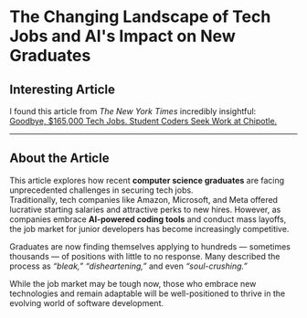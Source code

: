 # The Changing Landscape of Tech Jobs and AI's Impact on New Graduates

## Interesting Article
I found this article from *The New York Times* incredibly insightful:  
[Goodbye, $165,000 Tech Jobs. Student Coders Seek Work at Chipotle.](https://www.nytimes.com/2025/08/10/technology/coding-ai-jobs-students.html)

---

## About the Article
This article explores how recent **computer science graduates** are facing unprecedented challenges in securing tech jobs.  
Traditionally, tech companies like Amazon, Microsoft, and Meta offered lucrative starting salaries and attractive perks to new hires. However, as companies embrace **AI-powered coding tools** and conduct mass layoffs, the job market for junior developers has become increasingly competitive.

Graduates are now finding themselves applying to hundreds — sometimes thousands — of positions with little to no response. Many described the process as *“bleak,”* *“disheartening,”* and even *“soul-crushing.”*

While the job market may be tough now, those who embrace new technologies and remain adaptable will be well-positioned to thrive in the evolving world of software development.

